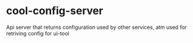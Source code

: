 # cool-config-server
Api server that returns configuration used by other services, atm used for retriving config for ui-tool
